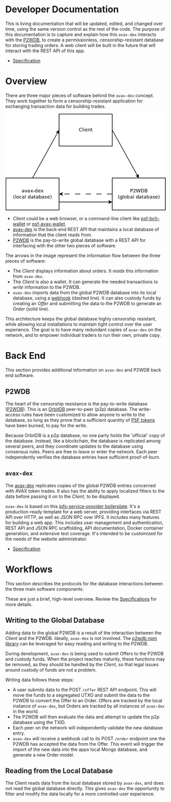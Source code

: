 # Developer Documentation

This is living documentation that will be updated, edited, and changed over time, using the same version control as the rest of the code. The purpose of this documentation is to capture and explain how this `avax-dex` interacts with the [P2WDB](https://github.com/Permissionless-Software-Foundation/ipfs-p2wdb-service), to create a permissionless, censorship-resistant database for storing trading orders. A web client will be built in the future that will interact with the REST API of this app.

- [Specification](./specification.md)

# Overview

There are three major pieces of software behind the `avax-dex` concept. They work together to form a censorship-resistant application for exchanging transaction data for building trades.

![ipfs-swap-service major subcomponents](./diagrams/software-interaction.png)

- _Client_ could be a web browser, or a command-line client like [psf-bch-wallet](https://github.com/Permissionless-Software-Foundation/psf-bch-wallet) or [psf-avax-wallet](https://github.com/Permissionless-Software-Foundation/psf-avax-wallet).
- [avax-dex](https://github.com/Permissionless-Software-Foundation/avax-dex) is the back-end REST API that maintains a local database of information that the client reads from.
- [P2WDB](https://github.com/Permissionless-Software-Foundation/ipfs-p2wdb-service) is the pay-to-write global database with a REST API for interfacing with the other two pieces of software.

The arrows in the image represent the information flow between the three pieces of software:

- The _Client_ displays information about orders. It _reads_ this information from `avax-dex`.
- The _Client_ is also a wallet. It can generate the needed transactions to _write_ information to the P2WDB.
- `avax-dex` imports data from the global P2WDB database into its local database, using a [webhook](https://en.wikipedia.org/wiki/Webhook) (dashed line). It can also custody funds by creating an _Offer_ and submitting the data to the P2WDB to generate an _Order_ (solid line).

This architecture keeps the global database highly censorship resistant, while allowing local installations to maintain tight control over the user experience. The goal is to have many redundant copies of `avax-dex` on the network, and to empower individual traders to run their own, private copy.

# Back End

This section provides additional information on `avax-dex` and P2WDB back end software.

## P2WDB

The heart of the censorship resistance is the pay-to-write database ([P2WDB](https://github.com/Permissionless-Software-Foundation/ipfs-p2wdb-service)). This is an [OrbitDB](https://orbitdb.org/) peer-to-peer (p2p) database. The write-access rules have been customized to allow anyone to write to the database, so long as they prove that a sufficient quantity of [PSF tokens](https://psfoundation.cash) have been burned, to pay for the write.

Because OrbitDB is a p2p database, no one party holds the 'official' copy of the database. Instead, like a blockchain, the database is replicated among several peers, and they coordinate updates to the database using consensus rules. Peers are free to leave or enter the network. Each peer independently verifies the database entries have sufficient proof-of-burn.

## `avax-dex`

The [avax-dex](https://github.com/Permissionless-Software-Foundation/avax-dex) replicates copies of the global P2WDB entries concerned with AVAX token trades. It also has the ability to apply localized filters to the data before passing it on to the _Client_, to be displayed.

`avax-dex` is based on this [ipfs-service-provider boilerplate](https://github.com/Permissionless-Software-Foundation/ipfs-service-provider). It's a production-ready template for a web server, providing interfaces via REST API over HTTP, as well as JSON RPC over IPFS. It includes many features for building a web app. This includes user management and authentication, REST API and JSON RPC scaffolding, API documentation, Docker container generation, and extensive test coverage. It's intended to be customized for the needs of the website administrator.

- [Specification](./specification.md)

# Workflows

This section describes the protocols for the database interactions between the three main software components.

These are just a brief, high-level overview. Review the [Specifications](./specification.md) for more details.

## Writing to the Global Database

Adding data to the global P2WDB is a result of the interaction between the _Client_ and the P2WDB. Ideally, `avax-dex` is not involved. The [p2wdb npm library](https://www.npmjs.com/package/p2wdb) can be leveraged for easy reading and writing to the P2WDB.

During development, `avax-dex` is being used to submit Offers to the P2WDB and custody funds. When the project reaches maturity, these functions may be removed, as they should be handled by the _Client_, so that legal issues around custody of funds are not a problem.

Writing data follows these steps:

- A user submits data to the POST `/offer` REST API endpoint. This will move the funds to a segregated UTXO and submit the data to the P2WDB to convert the Offer to an Order. Offers are tracked by the local instance of `avax-dex`, but Orders are tracked by all instances of `avax-dex` in the world.
- The P2WDB will then evaluate the data and attempt to update the p2p database using the TXID.
- Each peer on the network will independently validate the new database entry.
- `avax-dex` will receive a webhook call to its POST `/order` endpoint one the P2WDB has accepted the data from the Offer. This event will trigger the import of the new data into the apps local Mongo database, and generate a new Order model.

## Reading from the Local Database

The Client reads data from the local database stored by `avax-dex`, and does not read the global database directly. This gives `avax-dex` the opportunity to filter and modify the data locally for a more controlled user experience.
